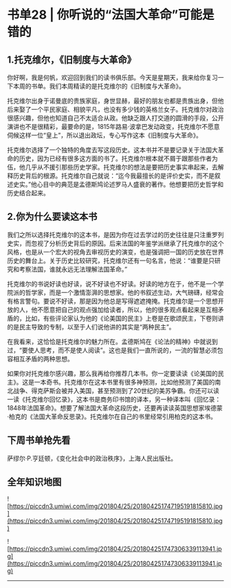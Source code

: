 # 书单28 | 你听说的“法国大革命”可能是错的

## 1.托克维尔，《旧制度与大革命》

你好啊，我是何帆，欢迎回到我们的读书俱乐部。今天是星期天，我来给你复习一下本周的书单。我们本周精读的是托克维尔的《旧制度与大革命》。

托克维尔出身于诺曼底的贵族家庭，身世显赫，最好的朋友也都是贵族出身，但他后来娶了一个平民家庭、相貌平凡，也没有多少钱的英格兰女子。托克维尔对政治很感兴趣，但他也知道自己不太适合从政。他缺乏跟人打交道的圆滑的手段，公开演讲也不是很精彩，最要命的是，1815年路易·波拿巴发动政变，托克维尔不愿意伺候这样一位“皇上”，所以退出政坛，专心写作这本《旧制度与大革命》。

托克维尔选择了一个独特的角度去写这段历史。这本书并不是要记录关于法国大革命的历史，因为已经有很多这方面的书了。托克维尔根本就不屑于跟那些作者为伍，他几乎从不援引那些历史学家。托克维尔的想法是要把历史事实串起来，去解释历史背后的根源。托克维尔自己就说：“迄今我最擅长的是评价史实，而不是叙述史实。”他心目中的典范是孟德斯鸠论述罗马人盛衰的著作。他想要把历史哲学和历史结合起来。

## 2.你为什么要读这本书

我们之所以选择托克维尔的这本书，是因为你在过去学过的历史往往是只注重罗列史实，而忽视了分析历史背后的原因。后来法国的年鉴学派继承了托克维尔的这个风格，也是从一个宏大的视角去审视历史的演变，也是强调把一国的历史放在世界历史的舞台上。关于历史比较研究，托克维尔还有一句名言，他说：“谁要是只研究和考察法国，谁就永远无法理解法国革命。”

托克维尔的书说好读也好读，说不好读也不好读。好读的地方在于，他不是一个学院派的哲学家，而是一个激情澎湃的思想家。他的书叙述生动，大气磅礴，经常会有格言警句。要说不好读，那是因为他总是写得遮遮掩掩。托克维尔是一个思想开放的人，他不愿意把自己的观点强加给读者，所以，他的很多观点看起来是互相矛盾的，比如，有些评论家认为他的《论美国的民主》上卷是在歌颂民主，下卷则讲的是民主导致的专制，以至于人们说他讲的其实是“两种民主”。

在我看来，这恰恰是托克维尔的魅力所在。孟德斯鸠在《论法的精神》中就说到过，“要使人思考，而不是使人阅读”。这也是我们一直所说的，一流的智慧必须包容相互矛盾的两种思想。

如果你对托克维尔感兴趣，那么我再给你推荐几本书。你一定要读读《论美国的民主》。这是一本奇书。托克维尔在这本书里有很多神预测，比如他预测了美国的南北战争、得克萨斯会被并入美国，甚至预测到了20世纪的美苏争霸。你还可以读一读《托克维尔回忆录》，这本书是商务印书馆的译本，另一种译本叫《回忆录：1848年法国革命》。想要了解法国大革命这段历史，还要再读读英国思想家埃德蒙·柏克的《法国大革命反思录》。托克维尔在自己的书里经常引用柏克的这本书。

## 下周书单抢先看

萨缪尔·P.亨廷顿，《变化社会中的政治秩序》，上海人民出版社。

## 全年知识地图

![https://piccdn3.umiwi.com/img/201804/25/201804251747195191815810.jpg](https://piccdn3.umiwi.com/img/201804/25/201804251747195191815810.jpg)

![https://piccdn3.umiwi.com/img/201804/25/201804251747306339113941.jpg](https://piccdn3.umiwi.com/img/201804/25/201804251747306339113941.jpg)

---
